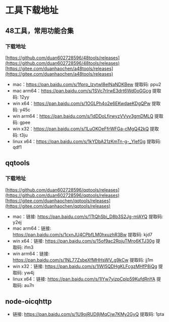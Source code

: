 # 工具下载地址

## 48工具，常用功能合集

### 下载地址
[https://github.com/duan602728596/48tools/releases](https://github.com/duan602728596/48tools/releases)   
[https://gitee.com/duanhaochen/a48tools/releases](https://gitee.com/duanhaochen/a48tools/releases)
* mac：https://pan.baidu.com/s/1fprp_lzytwl8eINaNDKBew 提取码: ppu2
* mac arm64：https://pan.baidu.com/s/1SVc7rIrwE3drt6Wd0oGGcg 提取码: 12yy
* win x64：https://pan.baidu.com/s/1OGLPh4o2e6EKwdaeKDgQPw 提取码: y45c
* win arm64：https://pan.baidu.com/s/1dDDoLfjrwyzVVyv3gmDMLQ 提取码: gpee
* win x32：https://pan.baidu.com/s/1LuOKOeFfrWFGa-cMgQ42kQ 提取码: t3ju
* linux x64：https://pan.baidu.com/s/1kYDbA21zKmTn-g-_YlefGg 提取码: qdf1

## qqtools

### 下载地址
[https://github.com/duan602728596/qqtools/releases](https://github.com/duan602728596/qqtools/releases)   
[https://gitee.com/duanhaochen/qqtools/releases](https://gitee.com/duanhaochen/qqtools/releases)
* mac：链接: https://pan.baidu.com/s/1TtQhSbi_D8b3S2Jg-mlAYQ 提取码: y2ej
* mac arm64：链接: https://pan.baidu.com/s/1cxnJU4CPbfLM0hxuzhR3Bw 提取码: kjd7
* win x64：链接: https://pan.baidu.com/s/15of9ac2RojuTMro6KTJ30g 提取码: ifm3
* win arm64：链接: https://pan.baidu.com/s/1NL77ZsbeXfMHHsWV_g9kCw 提取码: jj1m
* win x32：链接: https://pan.baidu.com/s/1lWI5QDHgKLFcgzMHfP8iQg 提取码: yw4j
* linux x64：链接: https://pan.baidu.com/s/1lYw7yizpCplp59KufdRnYA 提取码: au7n

## node-oicqhttp

* 链接: https://pan.baidu.com/s/1U9ojRUD8jMqCjw7KMy2GyQ 提取码: 1pta
